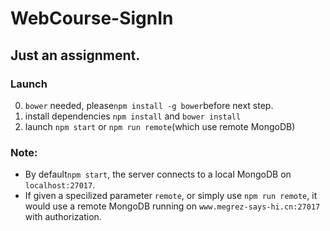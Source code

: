 # WebCourse-SignIn
Just an assignment.
---
### Launch
0. `bower` needed, please`npm install -g bower`before next step.
1. install dependencies `npm install` and `bower install`
2. launch `npm start` or `npm run remote`(which use remote MongoDB)

### Note:
* By default`npm start`, the server connects to a local MongoDB on `localhost:27017`.
* If given a specilized parameter `remote`, or simply use `npm run remote`, it would use a remote MongoDB running on `www.megrez-says-hi.cn:27017` with authorization.